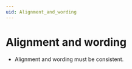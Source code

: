 ```yaml
---
uid: Alignment_and_wording
---
```


# Alignment and wording

- Alignment and wording must be consistent.
